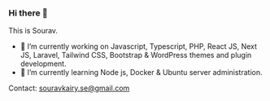 ### Hi there 👋
This is Sourav. 

- 🔭 I’m currently working on Javascript, Typescript, PHP, React JS, Next JS, Laravel, Tailwind CSS, Bootstrap & WordPress themes and plugin development.
- 🌱 I’m currently learning Node js, Docker & Ubuntu server administration.

Contact: souravkairy.se@gmail.com

<!--
**souravkairy/souravkairy** is a ✨ _special_ ✨ repository because its `README.md` (this file) appears on your GitHub profile.
Here are some ideas to get you started:
- 🔭 I’m currently working on ...
- 🌱 I’m currently learning ...
- 👯 I’m looking to collaborate on ...
- 🤔 I’m looking for help with ...
- 💬 Ask me about ...
- 📫 How to reach me: ...
- 😄 Pronouns: ...
- ⚡ Fun fact: ...
-->
